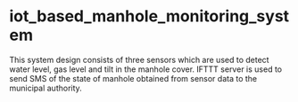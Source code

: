 # iot_based_manhole_monitoring_system
This system design consists of three sensors which are used to detect water level, gas level and tilt in the manhole cover. IFTTT server is used to send SMS of the state of manhole obtained from sensor data to the municipal authority.
